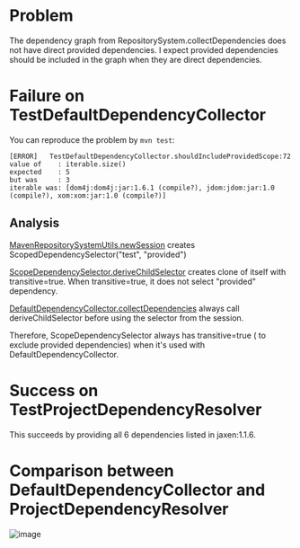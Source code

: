 # Problem

The dependency graph from RepositorySystem.collectDependencies does
not have direct provided dependencies. I expect provided dependencies
should be included in the graph when they are direct dependencies.

# Failure on TestDefaultDependencyCollector

You can reproduce the problem by `mvn test`:

``` 
[ERROR]   TestDefaultDependencyCollector.shouldIncludeProvidedScope:72 value of    : iterable.size()
expected    : 5
but was     : 3
iterable was: [dom4j:dom4j:jar:1.6.1 (compile?), jdom:jdom:jar:1.0 (compile?), xom:xom:jar:1.0 (compile?)]
```

## Analysis

[MavenRepositorySystemUtils.newSession][3] creates
ScopedDependencySelector("test", "provided")

[ScopeDependencySelector.deriveChildSelector][4] creates clone of
itself with transitive=true. When transitive=true, it does not select
"provided" dependency.

[DefaultDependencyCollector.collectDependencies][5] always call
deriveChildSelector before using the selector from the session.

Therefore, ScopeDependencySelector always has transitive=true ( to
exclude provided dependencies) when it's used with
DefaultDependencyCollector.

# Success on TestProjectDependencyResolver

This succeeds by providing all 6 dependencies listed in jaxen:1.1.6.

# Comparison between DefaultDependencyCollector and ProjectDependencyResolver

![image](https://user-images.githubusercontent.com/28604/74356907-19650600-4d8d-11ea-82cb-3a4a9942291a.png)

[1]: https://github.com/GoogleCloudPlatform/cloud-opensource-java/blob/50da79355e042c5ff14ec72230cc6edbddcf8436/dependencies/src/main/java/com/google/cloud/tools/opensource/dependencies/RepositoryUtility.java#L112
[2]: https://github.com/GoogleCloudPlatform/cloud-opensource-java/blob/50da79355e042c5ff14ec72230cc6edbddcf8436/dependencies/src/main/java/com/google/cloud/tools/opensource/dependencies/DependencyGraphBuilder.java#L179
[3]: https://github.com/apache/maven/blob/master/maven-resolver-provider/src/main/java/org/apache/maven/repository/internal/MavenRepositorySystemUtils.java#L102
[4]: https://github.com/apache/maven-resolver/blob/47edcfe69c4e52ced4cb93d65b7348b5645cdd68/maven-resolver-util/src/main/java/org/eclipse/aether/util/graph/selector/ScopeDependencySelector.java#L119
[5]: https://github.com/apache/maven-resolver/blob/18dd2b5cde851256a9f44db25097efee0691d6b4/maven-resolver-impl/src/main/java/org/eclipse/aether/internal/impl/collect/DefaultDependencyCollector.java#L255